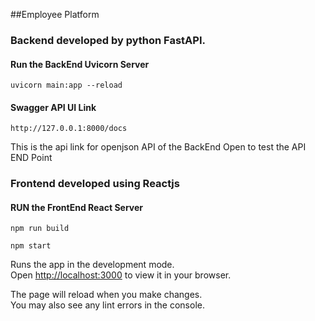 ##Employee Platform

### Backend developed by python FastAPI.

#### Run the BackEnd Uvicorn Server

```
uvicorn main:app --reload
```
#### Swagger API UI Link

```
http://127.0.0.1:8000/docs
```
This is the api link for openjson API of the BackEnd
Open to test the API END Point

### Frontend developed using Reactjs

#### RUN the FrontEnd React Server 
```
npm run build
```
```
npm start
```

Runs the app in the development mode.\
Open [http://localhost:3000](http://localhost:3000) to view it in your browser.

The page will reload when you make changes.\
You may also see any lint errors in the console.


